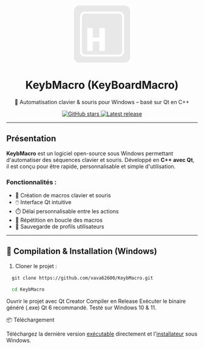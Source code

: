 <p align="center">
  <img src="assets/github/logo.png" alt="KeybMacro Logo" width="150"/>
</p>

<h1 align="center">KeybMacro (KeyBoardMacro)</h1>

<p align="center">
  🔧 Automatisation clavier & souris pour Windows – basé sur Qt en C++
</p>

<p align="center">
  <a href="https://github.com/vava62600/KeybMacro/stargazers">
    <img src="https://img.shields.io/github/stars/vava62600/KeybMacro?style=for-the-badge" alt="GitHub stars">
  </a>
  <a href="https://github.com/vava62600/KeybMacro/releases">
    <img src="https://img.shields.io/github/v/release/vava62600/KeybMacro?style=for-the-badge" alt="Latest release">
  </a>
</p>

---

## Présentation

**KeybMacro** est un logiciel open-source sous Windows permettant d'automatiser des séquences clavier et souris. Développé en **C++ avec Qt**, il est conçu pour être rapide, personnalisable et simple d'utilisation.

### Fonctionnalités :

- 🎯 Création de macros clavier et souris
- 🖱️ Interface Qt intuitive
- ⏱️ Délai personnalisable entre les actions
- 🔁 Répétition en boucle des macros
- 📁 Sauvegarde de profils utilisateurs

---

## 🔧 Compilation & Installation (Windows)

1. Cloner le projet :
```git
  git clone https://github.com/vava62600/KeybMacro.git
```
```cmd
  cd KeybMacro
```
Ouvrir le projet avec Qt Creator
Compiler en Release
Exécuter le binaire généré (.exe)
Qt 6 recommandé. Testé sur Windows 10 & 11.

📦 Téléchargement

Téléchargez la dernière version <a href="https://github.com/vava62600/KeybMacro/releases/latest/KeybMacro.zip">exécutable</a> directement et l'<a href="https://github.com/Vava62600/KeybMacro/releases/latest/KeybMacro_amd64.exe">installateur</a> sous Windows.
